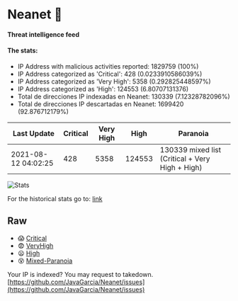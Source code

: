 # Neanet :hocho:
#### Threat intelligence feed
#### The stats:

- IP Address with malicious activities reported: 1829759 (100%)
- IP Address categorized as 'Critical':  428 (0.0233910586039%)
- IP Address categorized as 'Very High':  5358 (0.292825448597%)
- IP Address categorized as 'High':  124553 (6.80707131376)
- Total de direcciones IP indexadas en Neanet:  130339 (7.12328782096%)
- Total de direcciones IP descartadas en Neanet:  1699420 (92.876712179%)

| Last Update | Critical | Very High | High | Paranoia |
| --- | --- | --- | --- | --- |
| 2021-08-12 04:02:25 | 428 | 5358 | 124553 | 130339 mixed list (Critical + Very High + High)|

![Stats](https://docs.google.com/spreadsheets/d/e/2PACX-1vSnaNMIXVabIpDJjufMlzH7poXnshF3mgd8Is1g9ytUEzVsP5my4Trn8f-xkoLLQ38xpL3HtmUexLo6/pubchart?oid=501124687&format=image)

For the historical stats go to: [link](/stats.csv)
## Raw
- :scream: [Critical](https://raw.githubusercontent.com/JavaGarcia/Neanet/master/blacklists/neanet_critical.txt)
- :fearful: [VeryHigh](https://raw.githubusercontent.com/JavaGarcia/Neanet/master/blacklists/neanet_veryHigh.txtt)
- :frowning: [High](https://raw.githubusercontent.com/JavaGarcia/Neanet/master/blacklists/neanet_high.txt)
- :dizzy_face: [Mixed-Paranoia](https://raw.githubusercontent.com/JavaGarcia/Neanet/master/blacklists/neanet_all.txt)


Your IP is indexed? You may request to takedown. [https://github.com/JavaGarcia/Neanet/issues](https://github.com/JavaGarcia/Neanet/issues)



























































































































































































































































































































































































































































































































































































































































































































































































































































































































































































































































































































































































































































































































































































































































































































































































































































































































































































































































































































































































































































































































































































































































































































































































































































































































































































































































































































































































































































































































































































































































































































































































































































































































































































































































































































































































































































































































































































































































































































































































































































































































































































































































































































































































































































































































































































































































































































































































































































































































































































































































































































































































































































































































































































































































































































































































































































































































































































































































































































































































































































































































































































































































































































































































































































































































































































































































































































































































































































































































































































































































































































































































































































































































































































































































































































































































































































































































































































































































































































































































































































































































































































































































































































